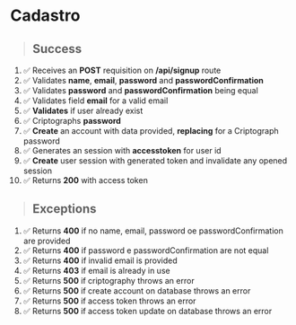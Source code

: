 # Cadastro

> ## Success

1. ✅ Receives an **POST** requisition on **/api/signup** route
2. ✅ Validates **name**, **email**, **password** and **passwordConfirmation**
3. ✅ Validates **password** and **passwordConfirmation** being equal
4. ✅ Validates field **email** for a valid email
5. ✅ **Validates** if user already exist
6. ✅ Criptographs **password**
7. ✅ **Create** an account with data provided, **replacing** for a Criptograph password 
8. ✅ Generates an session with **accesstoken** for user id
9. ✅ **Create** user session with generated token and invalidate any opened session
10. ✅ Returns **200** with access token

> ## Exceptions

1. ✅ Returns **400** if no name, email, password oe passwordConfirmation are provided
2. ✅ Returns **400** if password e passwordConfirmation are not equal
3. ✅ Returns **400** if invalid email is provided
4. ✅ Returns **403** if email is already in use
5. ✅ Returns **500** if criptography throws an error
6. ✅ Returns **500** if create account on database throws an error
7. ✅ Returns **500** if access token throws an error
8. ✅ Returns **500** if access token update on database throws an error
